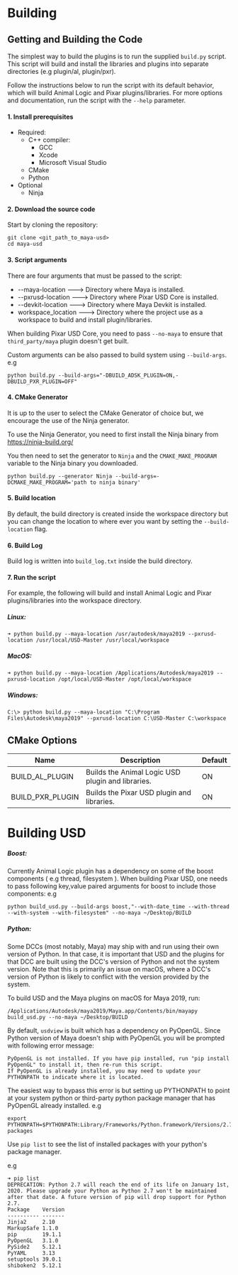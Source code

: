 # Building

## Getting and Building the Code

The simplest way to build the plugins is to run the supplied ```build.py``` script. This script will build and install the libraries and plugins into separate directories (e.g plugin/al, plugin/pxr).

Follow the instructions below to run the script with its default behavior, which will build Animal Logic and Pixar plugins/libraries. For more options and documentation, run the script with the ```--help``` parameter.

#### 1. Install prerequisites

- Required:
  - C++ compiler:
       - GCC
       - Xcode
       - Microsoft Visual Studio
  - CMake 
  - Python
- Optional
  - Ninja

#### 2. Download the source code

Start by cloning the repository:
```
git clone <git_path_to_maya-usd>
cd maya-usd
```
#### 3. Script arguments

There are four arguments that must be passed to the script: 

- --maya-location   ---> Directory where Maya is installed.
- --pxrusd-location ---> Directory where Pixar USD Core is installed.
- --devkit-location ---> Directory where Maya Devkit is installed.
- workspace_location  ---> Directory where the project use as a workspace to build and install plugin/libraries.

When building Pixar USD Core, you need to pass ```--no-maya``` to ensure that ```third_party/maya``` plugin doesn't get built.

Custom arguments can be also passed to build system using ```--build-args```.
e.g
```
python build.py --build-args="-DBUILD_ADSK_PLUGIN=ON,-DBUILD_PXR_PLUGIN=OFF"
```

#### 4. CMake Generator

It is up to the user to select the CMake Generator of choice but, we encourage the use of the Ninja generator.

To use the Ninja Generator, you need to first install the Ninja binary from https://ninja-build.org/

You then need to set the generator to ```Ninja``` and the ```CMAKE_MAKE_PROGRAM``` variable to the Ninja binary you downloaded.
```
python build.py --generator Ninja --build-args=-DCMAKE_MAKE_PROGRAM='path to ninja binary'
```
#### 5. Build location

By default, the build directory is created inside the workspace directory but you can change the location to where ever you want by setting the ```--build-location``` flag.

#### 6. Build Log

Build log is written into ```build_log.txt``` inside the build directory.

#### 7. Run the script

For example, the following will build and install Animal Logic and Pixar plugins/libraries into the workspace directory.

##### Linux:
```
➜ python build.py --maya-location /usr/autodesk/maya2019 --pxrusd-location /usr/local/USD-Master /usr/local/workspace
```
##### MacOS:
```
➜ python build.py --maya-location /Applications/Autodesk/maya2019 --pxrusd-location /opt/local/USD-Master /opt/local/workspace
```
##### Windows:
```
C:\> python build.py --maya-location "C:\Program Files\Autodesk\maya2019" --pxrusd-location C:\USD-Master C:\workspace
```

## CMake Options

Name                        | Description                                       | Default
---                         | ---                                               | ---
BUILD_AL_PLUGIN             | Builds the Animal Logic USD plugin and libraries. | ON
BUILD_PXR_PLUGIN            | Builds the Pixar USD plugin and libraries.        | ON

# Building USD

##### Boost:

Currently Animal Logic plugin has a dependency on some of the boost components ( e.g thread, filesystem ). When building Pixar USD, one needs to pass following key,value paired arguments for boost to include those components: 
e.g 

```python build_usd.py --build-args boost,"--with-date_time --with-thread --with-system --with-filesystem" --no-maya ~/Desktop/BUILD```

##### Python:

Some DCCs (most notably, Maya) may ship with and run using their own version of Python. In that case, it is important that USD and the plugins for that DCC are built using the DCC's version of Python and not the system version. Note that this is primarily an issue on macOS, where a DCC's version of Python is likely to conflict with the version provided by the system. 

To build USD and the Maya plugins on macOS for Maya 2019, run:
```
/Applications/Autodesk/maya2019/Maya.app/Contents/bin/mayapy build_usd.py --no-maya ~/Desktop/BUILD
```
By default, ``usdview`` is built which has a dependency on PyOpenGL. Since Python version of Maya doesn't ship with PyOpenGL you will be prompted with following error message:
```
PyOpenGL is not installed. If you have pip installed, run "pip install PyOpenGL" to install it, then re-run this script.
If PyOpenGL is already installed, you may need to update your PYTHONPATH to indicate where it is located.
```
The easiest way to bypass this error is but setting up PYTHONPATH to point at your system python or third-party python package manager that has PyOpenGL already installed.
e.g
```
export PYTHONPATH=$PYTHONPATH:Library/Frameworks/Python.framework/Versions/2.7/lib/python2.7/site-packages
```
Use `pip list` to see the list of installed packages with your python's package manager.

e.g
```
➜ pip list
DEPRECATION: Python 2.7 will reach the end of its life on January 1st, 2020. Please upgrade your Python as Python 2.7 won't be maintained after that date. A future version of pip will drop support for Python 2.7.
Package    Version
---------- -------
Jinja2     2.10   
MarkupSafe 1.1.0  
pip        19.1.1 
PyOpenGL   3.1.0  
PySide2    5.12.1 
PyYAML     3.13   
setuptools 39.0.1 
shiboken2  5.12.1 
```
